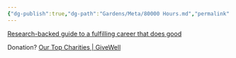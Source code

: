 ```yaml
---
{"dg-publish":true,"dg-path":"Gardens/Meta/80000 Hours.md","permalink":"/gardens/meta/80000-hours/","tags":["career"],"noteIcon":1}
---
```




[Research-backed guide to a fulfilling career that does good](https://80000hours.org/career-guide/)

Donation?
[Our Top Charities | GiveWell](https://www.givewell.org/charities/top-charities)
